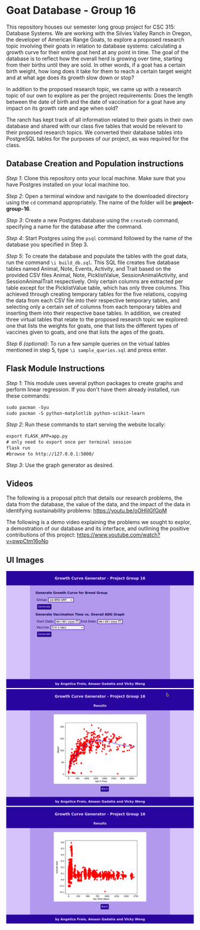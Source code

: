# Goat Database - Group 16
This repository houses our semester long group project for CSC 315: Database Systems. We are working with the Silvies Valley Ranch in Oregon, the developer of American Range Goats, to explore a proposed research topic involving their goats in relation to database systems: calculating a growth curve for their entire goat herd at any point in time. The goal of the database is to reflect how the overall herd is growing over time, starting from their births until they are sold. In other words, if a goat has a certain birth weight, how long does it take for them to reach a certain target weight and at what age does its growth slow down or stop?

In addition to the proposed research topic, we came up with a research topic of our own to explore as per the project requirements: Does the length between the date of birth and the date of vaccination for a goat have any impact on its growth rate and age when sold?

The ranch has kept track of all information related to their goats in their own database and shared with our class five tables that would be relevant to their proposed research topics. We converted their database tables into PostgreSQL tables for the purposes of our project, as was required for the class.

## Database Creation and Population instructions
*Step 1*: Clone this repository onto your local machine. Make sure that you have Postgres installed on your local machine too.

*Step 2*: Open a terminal window and navigate to the downloaded directory using the `cd` command appropriately. The name of the folder will be **project-group-16**.

*Step 3*: Create a new Postgres database using the `createdb` command, specifying a name for the database after the command.

*Step 4*: Start Postgres using the `psql` command followed by the name of the database you specified in Step 3.

*Step 5*: To create the database and populate the tables with the goat data, run the command `\i build_db.sql`. This SQL file creates five database tables named Animal, Note, Events,
          Activity, and Trait based on the provided CSV files Animal, Note, PicklistValue, SessionAnimalActivity, and SessionAnimalTrait respectively. Only certain columns are extracted
          per table except for the PicklistValue table, which has only three columns. This achieved through creating temporary tables for the five relations, copying the data from each
          CSV file into their respective temporary tables, and selecting only a certain set of columns from each temporary tables and inserting them into their respective base tables.
          In addition, we created three virtual tables that relate to the proposed research topic we explored: one that lists the weights for goats, one that lists the different types
          of vaccines given to goats, and one that lists the ages of the goats.
        

*Step 6 (optional)*: To run a few sample queries on the virtual tables mentioned in step 5, type `\i sample_queries.sql` and press enter.

## Flask Module Instructions
*Step 1*: This module uses several python packages to create graphs and perform linear regression. If you don't have them already installed, run these commands:

```
sudo pacman -Syu
sudo pacman -S python-matplotlib python-scikit-learn
```

*Step 2*: Run these commands to start serving the website locally:

```
export FLASK_APP=app.py
# only need to export once per terminal session
flask run
#browse to http://127.0.0.1:5000/
```
*Step 3*: Use the graph generator as desired.

## Videos
The following is a proposal pitch that details our research problems, the data from the database, the value of the data, and the impact of the data in identifying 
sustainability problems:
https://youtu.be/oOHIjlGfGpM

The following is a demo video explaining the problems we sought to explor, a demostration of our database and its interface, and outlining the positive contributions
of this project: 
https://www.youtube.com/watch?v=pwpCtm16oNo

## UI Images
![Home Page](images/home_page.png)
![Query Result 1](images/query1_result.png)
![Query Result 2](images/query2_result.png)
